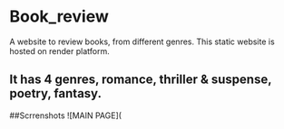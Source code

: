 # Book_review
A website to review books, from different genres. This static website is hosted on render platform.
## It has 4 genres, romance, thriller & suspense, poetry, fantasy.
##Scrrenshots
![MAIN PAGE](
